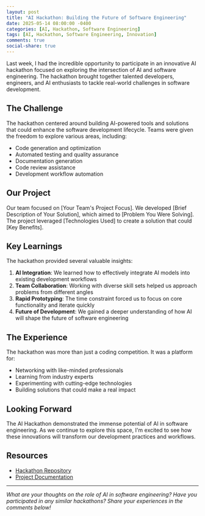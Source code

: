 ```yaml
---
layout: post
title: "AI Hackathon: Building the Future of Software Engineering"
date: 2025-05-14 08:00:00 -0400
categories: [AI, Hackathon, Software Engineering]
tags: [AI, Hackathon, Software Engineering, Innovation]
comments: true
social-share: true
---
```


Last week, I had the incredible opportunity to participate in an innovative AI hackathon focused on exploring the intersection of AI and software engineering. The hackathon brought together talented developers, engineers, and AI enthusiasts to tackle real-world challenges in software development.

## The Challenge

The hackathon centered around building AI-powered tools and solutions that could enhance the software development lifecycle. Teams were given the freedom to explore various areas, including:

- Code generation and optimization
- Automated testing and quality assurance
- Documentation generation
- Code review assistance
- Development workflow automation

## Our Project

Our team focused on [Your Team's Project Focus]. We developed [Brief Description of Your Solution], which aimed to [Problem You Were Solving]. The project leveraged [Technologies Used] to create a solution that could [Key Benefits].

## Key Learnings

The hackathon provided several valuable insights:

1. **AI Integration**: We learned how to effectively integrate AI models into existing development workflows
2. **Team Collaboration**: Working with diverse skill sets helped us approach problems from different angles
3. **Rapid Prototyping**: The time constraint forced us to focus on core functionality and iterate quickly
4. **Future of Development**: We gained a deeper understanding of how AI will shape the future of software engineering

## The Experience

The hackathon was more than just a coding competition. It was a platform for:

- Networking with like-minded professionals
- Learning from industry experts
- Experimenting with cutting-edge technologies
- Building solutions that could make a real impact

## Looking Forward

The AI Hackathon demonstrated the immense potential of AI in software engineering. As we continue to explore this space, I'm excited to see how these innovations will transform our development practices and workflows.

## Resources

- [Hackathon Repository](https://github.com/centricconsulting/sed-ai-hack)
- [Project Documentation](https://github.com/centricconsulting/sed-ai-hack#readme)

---

*What are your thoughts on the role of AI in software engineering? Have you participated in any similar hackathons? Share your experiences in the comments below!* 